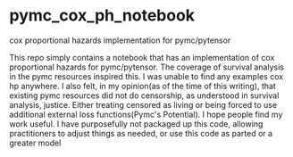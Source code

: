 # pymc_cox_ph_notebook
cox proportional hazards implementation for pymc/pytensor

This repo simply contains a notebook that has an implementation of cox proportional hazards for pymc/pytensor.
The coverage of survival analysis in the pymc resources inspired this. I was unable to find any examples cox hp anywhere.
I also felt, in my opinion(as of the time of this writing), that existing pymc resources did not do censorship, as understood in survival analysis, justice. Either treating censored as living or being forced to use additional external loss functions(Pymc's Potential). I hope people find my work useful. I have purposefully not packaged up this code, allowing practitioners to adjust things as needed, or use this code as parted or a greater model